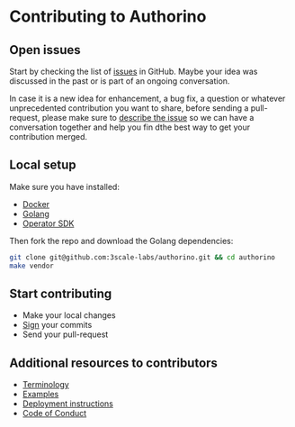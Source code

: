 # Contributing to Authorino

## Open issues

Start by checking the list of [issues](https://github.com/3scale-labs/authorino/issues) in GitHub. Maybe your idea was discussed in the past or is part of an ongoing conversation.

In case it is a new idea for enhancement, a bug fix, a question or whatever unprecedented contribution you want to share, before sending a pull-request, please make sure to [describe the issue](https://github.com/3scale-labs/authorino/issues/new) so we can have a conversation together and help you fin dthe best way to get your contribution merged.

## Local setup

Make sure you have installed:
- [Docker](https://docker.com)
- [Golang](https://golang.org)
- [Operator SDK](https://sdk.operatorframework.io/)

Then fork the repo and download the Golang dependencies:

```sh
git clone git@github.com:3scale-labs/authorino.git && cd authorino
make vendor
```

## Start contributing

- Make your local changes
- [Sign](https://docs.github.com/en/github/authenticating-to-github/signing-commits) your commits
- Send your pull-request

## Additional resources to contributors

- [Terminology](terminology.md)
- [Examples](../examples/)
- [Deployment instructions](deploy.md)
- [Code of Conduct](code_of_conduct.md)
